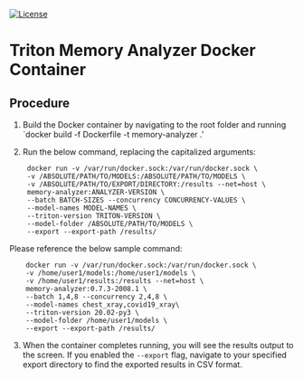 <!--
Copyright 2020, NVIDIA CORPORATION.
Licensed under the Apache License, Version 2.0 (the "License");
you may not use this file except in compliance with the License.
You may obtain a copy of the License at
    http://www.apache.org/licenses/LICENSE-2.0
Unless required by applicable law or agreed to in writing, software
distributed under the License is distributed on an "AS IS" BASIS,
WITHOUT WARRANTIES OR CONDITIONS OF ANY KIND, either express or implied.
See the License for the specific language governing permissions and
limitations under the License.
-->

[![License](https://img.shields.io/badge/License-Apache_2.0-lightgrey.svg)](https://opensource.org/licenses/Apache-2.0)

# Triton Memory Analyzer Docker Container

## Procedure

1. Build the Docker container by navigating to the root folder and running `docker build -f Dockerfile -t memory-analyzer .'
2. Run the below command, replacing the capitalized arguments:

        docker run -v /var/run/docker.sock:/var/run/docker.sock \
        -v /ABSOLUTE/PATH/TO/MODELS:/ABSOLUTE/PATH/TO/MODELS \
        -v /ABSOLUTE/PATH/TO/EXPORT/DIRECTORY:/results --net=host \
        memory-analyzer:ANALYZER-VERSION \
        --batch BATCH-SIZES --concurrency CONCURRENCY-VALUES \
        --model-names MODEL-NAMES \
        --triton-version TRITON-VERSION \
        --model-folder /ABSOLUTE/PATH/TO/MODELS \
        --export --export-path /results/

Please reference the below sample command:

        docker run -v /var/run/docker.sock:/var/run/docker.sock \
        -v /home/user1/models:/home/user1/models \
        -v /home/user1/results:/results --net=host \
        memory-analyzer:0.7.3-2008.1 \
        --batch 1,4,8 --concurrency 2,4,8 \
        --model-names chest_xray,covid19_xray\
        --triton-version 20.02-py3 \
        --model-folder /home/user1/models \
        --export --export-path /results/

3. When the container completes running, you will see the results output to the screen. If you enabled the `--export` flag, navigate to your specified export directory to find the exported results in CSV format.
